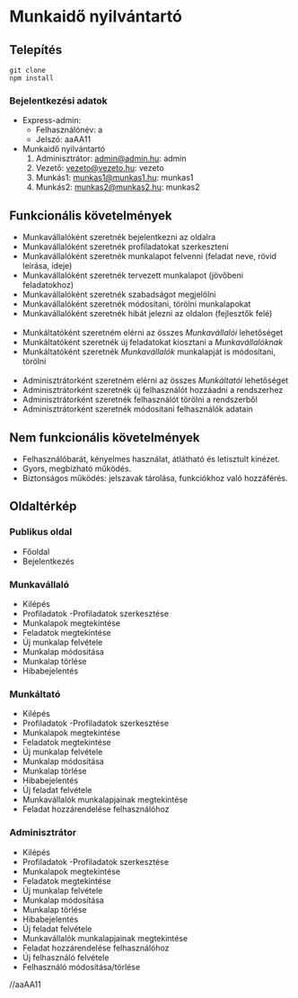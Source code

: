 # Munkaidő nyilvántartó

## Telepítés
```
git clone
npm install
```
### Bejelentkezési adatok
- Express-admin:
  - Felhasználónév: a
  - Jelszó: aaAA11
- Munkaidő nyilvántartó
  1. Adminisztrátor: admin@admin.hu: admin
  2. Vezető: vezeto@vezeto.hu: vezeto
  3. Munkás1: munkas1@munkas1.hu: munkas1
  4. Munkás2: munkas2@munkas2.hu: munkas2

## Funkcionális követelmények
- Munkavállalóként szeretnék bejelentkezni az oldalra
- Munkavállalóként szeretnék profiladatokat szerkeszteni
- Munkavállalóként szeretnék munkalapot felvenni (feladat neve, rövid leírása, ideje)
- Munkavállalóként szeretnék tervezett munkalapot (jövőbeni feladatokhoz)
- Munkavállalóként szeretnék szabadságot megjelölni
- Munkavállalóként szeretnék módosítani, törölni munkalapokat
- Munkavállalóként szeretnék hibát jelezni az oldalon (fejlesztők felé)
<br><br>
- Munkáltatóként szeretném elérni az összes *Munkavállalói* lehetőséget
- Munkáltatóként szeretnék új feladatokat kiosztani a *Munkavállalóknak*
- Munkáltatóként szeretnék *Munkavállalók* munkalapját is módosítani, törölni
<br><br>
- Adminisztrátorként szeretném elérni az összes *Munkáltatói* lehetőséget
- Adminisztrátorként szeretnék új felhasználót hozzáadni a rendszerhez
- Adminisztrátorként szeretnék felhasználót törölni a rendszerből
- Adminisztrátorként szeretnék módosítani felhasználók adatain

## Nem funkcionális követelmények
- Felhasználóbarát, kényelmes használat, átlátható és letisztult kinézet.
- Gyors, megbízható működés.
- Biztonságos működés: jelszavak tárolása, funkciókhoz való hozzáférés.

## Oldaltérkép

### Publikus oldal
- Főoldal
- Bejelentkezés

### Munkavállaló
- Kilépés
- Profiladatok
  -Profiladatok szerkesztése
- Munkalapok megtekintése
- Feladatok megtekintése
- Új munkalap felvétele
- Munkalap módosítása
- Munkalap törlése
- Hibabejelentés

### Munkáltató
- Kilépés
- Profiladatok
  -Profiladatok szerkesztése
- Munkalapok megtekintése
- Feladatok megtekintése
- Új munkalap felvétele
- Munkalap módosítása
- Munkalap törlése
- Hibabejelentés
- Új feladat felvétele
- Munkavállalók munkalapjainak megtekintése
- Feladat hozzárendelése felhasználóhoz

### Adminisztrátor
- Kilépés
- Profiladatok
  -Profiladatok szerkesztése
- Munkalapok megtekintése
- Feladatok megtekintése
- Új munkalap felvétele
- Munkalap módosítása
- Munkalap törlése
- Hibabejelentés
- Új feladat felvétele
- Munkavállalók munkalapjainak megtekintése
- Feladat hozzárendelése felhasználóhoz
- Új felhasználó felvétele
- Felhasználó módosítása/törlése


//aaAA11